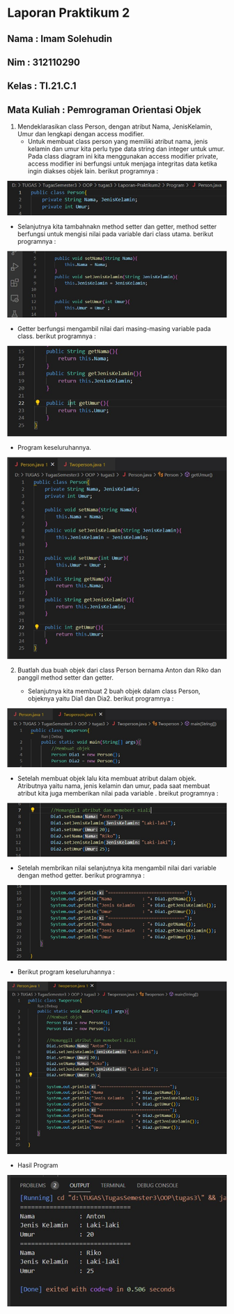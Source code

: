# Laporan Praktikum 2

## Nama        : Imam Solehudin
## Nim         : 312110290
## Kelas       : TI.21.C.1
## Mata Kuliah : Pemrograman Orientasi Objek

1. Mendeklarasikan class Person, dengan atribut Nama, JenisKelamin, Umur dan lengkapi dengan access modifier.
    - Untuk membuat class person yang memiliki atribut nama, jenis kelamin dan umur kita perlu type data string dan integer untuk umur. Pada class diagram ini kita menggunakan access modifier private, access modifier ini berfungsi untuk menjaga integritas data ketika ingin diakses objek lain. berikut programnya :
    
![Gambar](image/Programclassperson3.jpg)
    
   - Selanjutnya kita tambahnakn method setter dan getter, method setter berfungsi untuk mengisi nilai pada variable dari class utama. berikut programnya :

![Gambar](image/Programclassperson1.jpg)

   - Getter berfungsi mengambil nilai dari masing-masing variable pada class. berikut programnya :

![Gambar](image/Programclassperson2.jpg)

   - Program keseluruhannya.

![Gambar](image/Programclassperson.jpg)

2. Buatlah dua buah objek dari class Person bernama Anton dan Riko dan panggil method setter dan getter.

    - Selanjutnya kita membuat 2 buah objek dalam class Person, objeknya yaitu Dia1 dan Dia2. berikut programnya :

![Gambar](image/Membuatobjek.jpg)

   - Setelah membuat objek lalu kita membuat atribut dalam objek. Atributnya yaitu nama, jenis kelamin dan umur, pada saat membuat atribut kita juga memberikan nilai pada variable . breikut programnya :

![Gambar](image/Memberinilai.jpg)

   - Setelah membrikan nilai selanjutnya kita mengambil nilai dari variable dengan method getter. berikut programnya :

![Gambar](image/Memanggilatribut.jpg)

   - Berikut program keseluruhannya :

![Gambar](image/Programkeseluruhan.jpg)

   - Hasil Program

![Gambar](image/Hasilprogram.jpg)